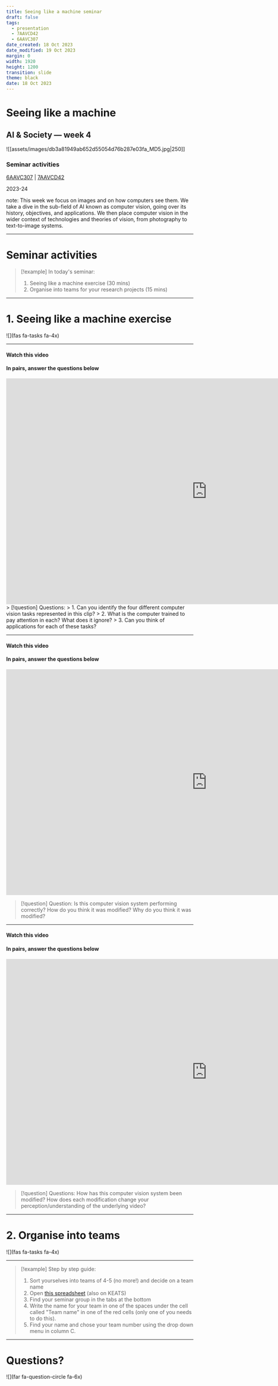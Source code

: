 ```yaml
---
title: Seeing like a machine seminar
draft: false
tags:
  - presentation
  - 7AAVCD42
  - 6AAVC307
date_created: 18 Oct 2023
date_modified: 19 Oct 2023
margin: 0
width: 1920
height: 1200
transition: slide
theme: black
date: 18 Oct 2023
---
```



# Seeing like a machine
## AI & Society ― week 4

![[assets/images/db3a81949ab652d55054d76b287e03fa_MD5.jpg|250]]

### Seminar activities

[6AAVC307](https://keats.kcl.ac.uk/course/view.php?id=110858) | [7AAVCD42](https://keats.kcl.ac.uk/course/view.php?id=108767)

2023-24

note:
This week we focus on images and on how computers see them. We take a dive in the sub-field of AI known as computer vision, going over its history, objectives, and applications. We then place computer vision in the wider context of technologies and theories of vision, from photography to text-to-image systems. 

---

# Seminar activities
> [!example] In today's seminar:  
> 1. Seeing like a machine exercise (30 mins)
> 2. Organise into teams for your research projects (15 mins)


---

# 1. Seeing like a machine exercise 
![](fas fa-tasks fa-4x)

---
#### Watch this video
#### In pairs, answer the questions below
<iframe src="https://player.vimeo.com/video/693680467?h=68d0589b23&portrait=0" width="1080" height="608" frameborder="0" allow="autoplay; fullscreen; picture-in-picture" allowfullscreen></iframe>
> [!question] Questions:
> 1. Can you identify the four different computer vision tasks represented in this clip?
> 2. What is the computer trained to pay attention in each? What does it ignore?
> 3. Can you think of applications for each of these tasks?


---
#### Watch this video
#### In pairs, answer the questions below

<iframe src="https://player.vimeo.com/video/274059579?h=3e4ae0f3c3&title=0&byline=0&portrait=0" width="1080" height="608" frameborder="0" allow="autoplay; fullscreen; picture-in-picture" allowfullscreen></iframe>

> [!question] Question:
> Is this computer vision system performing correctly?
> How do you think it was modified?
> Why do you think it was modified?

---

#### Watch this video
#### In pairs, answer the questions below

<iframe src="https://player.vimeo.com/video/260781748?h=21d76cbfdd&title=0&byline=0&portrait=0" width="1080" height="608" frameborder="0" allow="autoplay; fullscreen; picture-in-picture" allowfullscreen></iframe>

> [!question] Questions:
> How has this computer vision system been modified?
> How does each modification change your perception/understanding of the underlying video?


---

# 2. Organise into teams
![](fas fa-tasks fa-4x)


---

> [!example] Step by step guide:  
> 1. Sort yourselves into teams of 4-5 (no more!) and decide on a team name
> 2. Open [this spreadsheet](https://tinyurl.com/m4dysjt6) (also on KEATS)
> 3. Find your seminar group in the tabs at the bottom
> 4. Write the name for your team in one of the spaces under the cell called "Team name" in one of the red cells (only one of you needs to do this).
> 5. Find your name and chose your team number using the drop down menu in column C.


---
<!-- slide bg="#304f5e" -->
# Questions?
![](far fa-question-circle fa-6x)